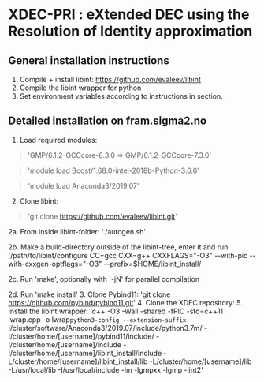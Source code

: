 # XDEC-PRI : eXtended DEC using the Resolution of Identity approximation 
## General installation instructions
1. Compile + install libint: <a href="https://github.com/evaleev/libint">https://github.com/evaleev/libint</a>
2. Compile the libint wrapper for python
3. Set environment variables according to instructions in section.

## Detailed installation on fram.sigma2.no
1. Load required modules:
> 'GMP/6.1.2-GCCcore-8.3.0 => GMP/6.1.2-GCCcore-7.3.0'

> 'module load Boost/1.68.0-intel-2018b-Python-3.6.6'

> 'module load Anaconda3/2019.07'
2. Clone libint:
> 'git clone https://github.com/evaleev/libint.git'

2a. From inside libint-folder:
'./autogen.sh'

2b. Make a build-directory outside of the libint-tree, enter it and run
'/path/to/libint/configure CC=gcc CXX=g++ CXXFLAGS="-O3" --with-pic --with-cxxgen-optflags="-O3" --prefix=$HOME/libint_install/

2c. Run 'make', optionally with '-jN' for parallel compilation

2d. Run 'make install' 
3. Clone Pybind11:
'git clone https://github.com/pybind/pybind11.git'
4. Clone the XDEC repository:
5. Install the libint wrapper:
'c++ -O3 -Wall -shared -fPIC -std=c++11 lwrap.cpp -o lwrap`python3-config --extension-suffix`  -I/cluster/software/Anaconda3/2019.07/include/python3.7m/ -I/cluster/home/[username]/pybind11/include/ -I/cluster/home/[username]/include -I/cluster/home/[username]/libint_install/include -L/cluster/home/[username]/libint_install/lib -L/cluster/home/[username]/lib -L/usr/local/lib -I/usr/local/include -lm -lgmpxx -lgmp -lint2'
